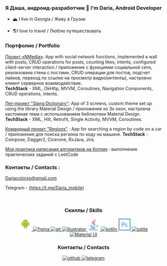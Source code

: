 ### <div align="center">Я Даша, андроид-разработчик 📱 I'm Daria, Android Developer </div>


- 🏔️ I live in Georgia  /  Живу в Грузии
  

- 🌎I love to travel  /  Люблю путешествовать


### Портфолио  /  Portfolio

[Проект «NMedia»](https://github.com/DariaMandzyuk/AndroidProject): App with social network functions, implemented a wall with posts, CRUD operations for posts, counting likes, intents, configured client-server interaction  /  приложение с функциями социальной сети, реализована стена с постами, CRUD операции для постов, подсчет лайков, переход по ссылке на просмотр видео(интенты), настроено клиент серверное взаимодействие. <br/>**TechStack** - XML, OkHttp, MVVM, Coroutines, Navigation Components, CRUD operations, intents.

[Пет-проект "Slang Dictionary"](https://github.com/DariaMandzyuk/Slang_Dictionary): App of 3 screens, custom theme set up using the library Material Design  /  приложение из 3х окон, настроена кастомная тема с использованием библиотеки Material Design. <br/>**TechStack** - XML, Hilt, Retrofit, Single Activity, MVVM, Coroutines.

[Командный проект "Regions"](https://github.com/amk2916/Regions) : App for searching a region by code on a car / приложение для поиска региона по коду на машине. 
**TechStack** - Compose, Dagger2, Cicerone, RxJava, Jira.

[Моя практика написания алгоритмов на Котлин](https://github.com/DariaMandzyuk/Algorithms) : выполнение практических заданий с LeetCode



### Контакты / Contacts :
Dariacolorso@gmail.com

Telegram - [(https://t.me/Daria_mobile)](https://t.me/Daria_mobile)
 
<br/>  


### <div align="center"> Скиллы  /  Skills  </div>  

<p align="center"> <a href="https://developer.android.com" target="_blank" rel="noreferrer"> <img src="https://raw.githubusercontent.com/devicons/devicon/master/icons/android/android-original-wordmark.svg" alt="android" width="40" height="40"/> </a> <a href="https://www.figma.com/" target="_blank" rel="noreferrer"> <img src="https://www.vectorlogo.zone/logos/figma/figma-icon.svg" alt="figma" width="40" height="40"/> </a> <a href="https://git-scm.com/" target="_blank" rel="noreferrer"> <img src="https://www.vectorlogo.zone/logos/git-scm/git-scm-icon.svg" alt="git" width="40" height="40"/> </a> <a href="https://www.adobe.com/in/products/illustrator.html" target="_blank" rel="noreferrer"> <img src="https://www.vectorlogo.zone/logos/adobe_illustrator/adobe_illustrator-icon.svg" alt="illustrator" width="40" height="40"/> </a> <a href="https://www.java.com" target="_blank" rel="noreferrer"> <img src="https://raw.githubusercontent.com/devicons/devicon/master/icons/java/java-original.svg" alt="java" width="40" height="40"/> </a> <a href="https://kotlinlang.org" target="_blank" rel="noreferrer"> <img src="https://www.vectorlogo.zone/logos/kotlinlang/kotlinlang-icon.svg" alt="kotlin" width="40" height="40"/> </a> <a href="https://www.photoshop.com/en" target="_blank" rel="noreferrer"> <img src="https://raw.githubusercontent.com/devicons/devicon/master/icons/photoshop/photoshop-line.svg" alt="photoshop" width="40" height="40"/> </a> <a href="https://www.sqlite.org/" target="_blank" rel="noreferrer"> <img src="https://www.vectorlogo.zone/logos/sqlite/sqlite-icon.svg" alt="sqlite" width="40" height="40"/> <a href="https://mui.com/" target="_blank" rel="noreferrer"><img src="https://raw.githubusercontent.com/danielcranney/readme-generator/main/public/icons/skills/materialui-colored.svg" width="40" height="40" alt="Material UI" /></a> </a> </p> 


### <div align="center"> Контакты  /  Contacts </div>  

<div align="center">
<a href="https://github.com/DariaMandzyuk" target="_blank">
<img src=https://img.shields.io/badge/github-%2324292e.svg?&style=for-the-badge&logo=github&logoColor=white alt=github style="margin-bottom: 5px;" />
</a>  
<a href="https://t.me/Di_colorso" target="_blank">
<img src=https://img.shields.io/badge/Telegram-2CA5E0?style=for-the-badge&logo=telegram&logoColor=white alt=telegram style="margin-bottom: 5px;" />
</a>  
</div>  
  

<br/>  
